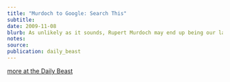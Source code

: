 ```yaml
---
title: "Murdoch to Google: Search This"
subtitle: 
date: 2009-11-08
blurb: As unlikely as it sounds, Rupert Murdoch may end up being our last best hope for a peaceful solution to the Internet's war on professional journalism. A man who many blame for commodifying, globalizing, sensationalizing, and cheapening news is considering taking a stand against a force even bigger than himself: the Web link.
notes: 
source: 
publication: daily_beast
---
```


[more at the Daily Beast](http://www.thedailybeast.com/blogs-and-stories/2009-11-09/murdoch-to-google-search-this/full/)
